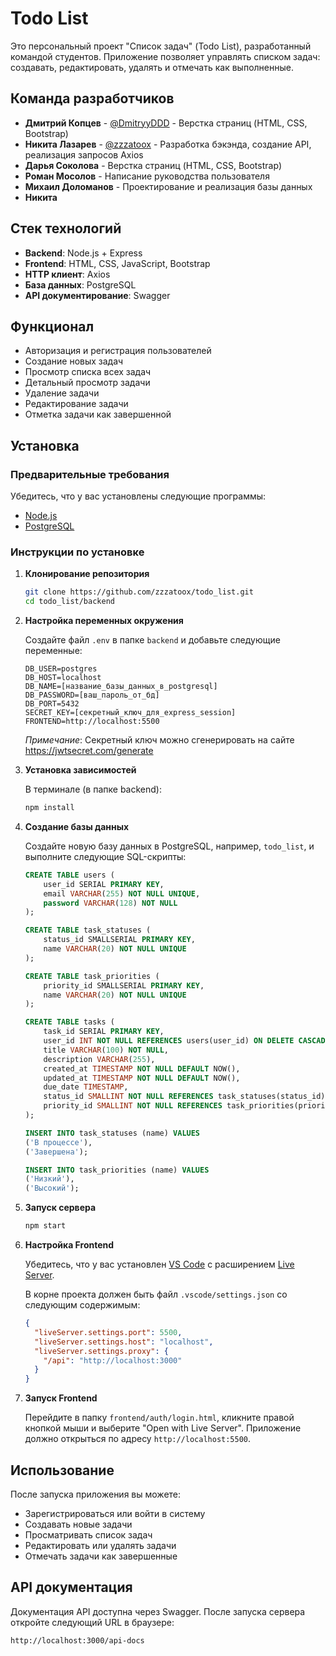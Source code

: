 # Todo List

Это персональный проект "Список задач" (Todo List), разработанный командой студентов. Приложение позволяет управлять списком задач: создавать, редактировать, удалять и отмечать как выполненные.

## Команда разработчиков

- **Дмитрий Копцев** - [@DmitryyDDD](https://github.com/DmitryyDDD) - Верстка страниц (HTML, CSS, Bootstrap)
- **Никита Лазарев** - [@zzzatoox](https://github.com/zzzatoox) - Разработка бэкэнда, создание API, реализация запросов Axios
- **Дарья Соколова** - Верстка страниц (HTML, CSS, Bootstrap)
- **Роман Мосолов** - Написание руководства пользователя
- **Михаил Доломанов** - Проектирование и реализация базы данных
- **Никита**

## Стек технологий

- **Backend**: Node.js + Express
- **Frontend**: HTML, CSS, JavaScript, Bootstrap
- **HTTP клиент**: Axios
- **База данных**: PostgreSQL
- **API документирование**: Swagger

## Функционал

- Авторизация и регистрация пользователей
- Создание новых задач
- Просмотр списка всех задач
- Детальный просмотр задачи
- Удаление задачи
- Редактирование задачи
- Отметка задачи как завершенной

## Установка

### Предварительные требования

Убедитесь, что у вас установлены следующие программы:

- [Node.js](https://nodejs.org/)
- [PostgreSQL](https://www.postgresql.org/)

### Инструкции по установке

1. **Клонирование репозитория**

   ```bash
   git clone https://github.com/zzzatoox/todo_list.git
   cd todo_list/backend
   ```

2. **Настройка переменных окружения**

   Создайте файл `.env` в папке `backend` и добавьте следующие переменные:

   ```
   DB_USER=postgres
   DB_HOST=localhost
   DB_NAME=[название_базы_данных_в_postgresql]
   DB_PASSWORD=[ваш_пароль_от_бд]
   DB_PORT=5432
   SECRET_KEY=[секретный_ключ_для_express_session] 
   FRONTEND=http://localhost:5500
   ```

   *Примечание*: Секретный ключ можно сгенерировать на сайте https://jwtsecret.com/generate

3. **Установка зависимостей**

   В терминале (в папке backend):

   ```bash
   npm install
   ```

4. **Создание базы данных**

   Создайте новую базу данных в PostgreSQL, например, `todo_list`, и выполните следующие SQL-скрипты:

   ```sql
   CREATE TABLE users (
       user_id SERIAL PRIMARY KEY,
       email VARCHAR(255) NOT NULL UNIQUE,
       password VARCHAR(128) NOT NULL
   );
   
   CREATE TABLE task_statuses (
       status_id SMALLSERIAL PRIMARY KEY,
       name VARCHAR(20) NOT NULL UNIQUE
   );
   
   CREATE TABLE task_priorities (
       priority_id SMALLSERIAL PRIMARY KEY,
       name VARCHAR(20) NOT NULL UNIQUE
   );
   
   CREATE TABLE tasks (
       task_id SERIAL PRIMARY KEY,
       user_id INT NOT NULL REFERENCES users(user_id) ON DELETE CASCADE,
       title VARCHAR(100) NOT NULL,
       description VARCHAR(255),
       created_at TIMESTAMP NOT NULL DEFAULT NOW(),
       updated_at TIMESTAMP NOT NULL DEFAULT NOW(),
       due_date TIMESTAMP,
       status_id SMALLINT NOT NULL REFERENCES task_statuses(status_id) DEFAULT 1,
       priority_id SMALLINT NOT NULL REFERENCES task_priorities(priority_id) DEFAULT 1
   );
   
   INSERT INTO task_statuses (name) VALUES 
   ('В процессе'),
   ('Завершена');
   
   INSERT INTO task_priorities (name) VALUES 
   ('Низкий'),
   ('Высокий');
   ```

5. **Запуск сервера**

   ```bash
   npm start
   ```

6. **Настройка Frontend**

   Убедитесь, что у вас установлен [VS Code](https://code.visualstudio.com/) с расширением [Live Server](https://marketplace.visualstudio.com/items?itemName=ritwickdey.LiveServer).

   В корне проекта должен быть файл `.vscode/settings.json` со следующим содержимым:

   ```json
   {
     "liveServer.settings.port": 5500,
     "liveServer.settings.host": "localhost",
     "liveServer.settings.proxy": {
       "/api": "http://localhost:3000"
     }
   }
   ```

7. **Запуск Frontend**

   Перейдите в папку `frontend/auth/login.html`, кликните правой кнопкой мыши и выберите "Open with Live Server". Приложение должно открыться по адресу `http://localhost:5500`.

## Использование

После запуска приложения вы можете:

- Зарегистрироваться или войти в систему
- Создавать новые задачи
- Просматривать список задач
- Редактировать или удалять задачи
- Отмечать задачи как завершенные

## API документация

Документация API доступна через Swagger. После запуска сервера откройте следующий URL в браузере:

```
http://localhost:3000/api-docs
```
